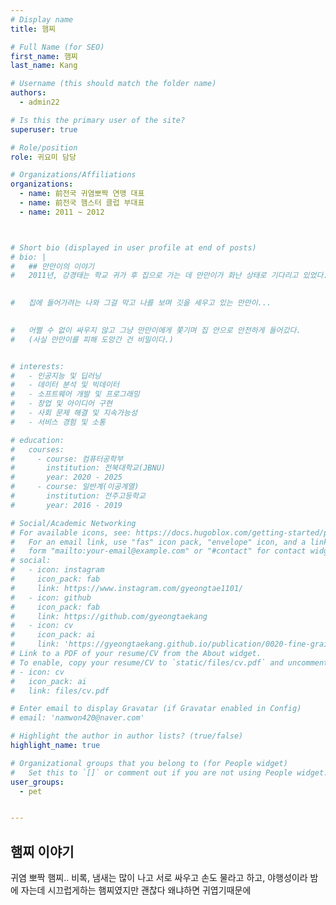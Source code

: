 ```yaml
---
# Display name
title: 햄찌

# Full Name (for SEO)
first_name: 햄찌
last_name: Kang

# Username (this should match the folder name)
authors:
  - admin22

# Is this the primary user of the site?
superuser: true

# Role/position
role: 귀요미 담당

# Organizations/Affiliations
organizations:
  - name: 前전국 귀염뽀짝 연맹 대표
  - name: 前전국 햄스터 클럽 부대표
  - name: 2011 ~ 2012



# Short bio (displayed in user profile at end of posts)
# bio: |
#   ## 만만이의 이야기
#   2011년, 강경태는 학교 귀가 후 집으로 가는 데 만만이가 화난 상태로 기다리고 있었다...  

  
#   집에 들어가려는 나와 그걸 막고 나를 보며 깃을 세우고 있는 만만이...  

  
#   어쩔 수 없이 싸우지 않고 그냥 만만이에게 쫓기며 집 안으로 안전하게 들어갔다.  
#   (사실 만만이를 피해 도망간 건 비밀이다.)


# interests:
#   - 인공지능 및 딥러닝
#   - 데이터 분석 및 빅데이터
#   - 소프트웨어 개발 및 프로그래밍
#   - 창업 및 아이디어 구현
#   - 사회 문제 해결 및 지속가능성
#   - 서비스 경험 및 소통

# education:
#   courses:
#     - course: 컴퓨터공학부
#       institution: 전북대학교(JBNU)
#       year: 2020 - 2025
#     - course: 일반계(이공계열)
#       institution: 전주고등학교
#       year: 2016 - 2019

# Social/Academic Networking
# For available icons, see: https://docs.hugoblox.com/getting-started/page-builder/#icons
#   For an email link, use "fas" icon pack, "envelope" icon, and a link in the
#   form "mailto:your-email@example.com" or "#contact" for contact widget.
# social:
#   - icon: instagram
#     icon_pack: fab
#     link: https://www.instagram.com/gyeongtae1101/
#   - icon: github
#     icon_pack: fab
#     link: https://github.com/gyeongtaekang
#   - icon: cv
#     icon_pack: ai
#     link: 'https://gyeongtaekang.github.io/publication/0020-fine-grained-binary-object-segmentation-in-remote-sensing-imagery-via-path-selective-test-time-adaptation/자기소개.pdf'
# Link to a PDF of your resume/CV from the About widget.
# To enable, copy your resume/CV to `static/files/cv.pdf` and uncomment the lines below.
# - icon: cv
#   icon_pack: ai
#   link: files/cv.pdf

# Enter email to display Gravatar (if Gravatar enabled in Config)
# email: 'namwon420@naver.com'

# Highlight the author in author lists? (true/false)
highlight_name: true

# Organizational groups that you belong to (for People widget)
#   Set this to `[]` or comment out if you are not using People widget.
user_groups:
  - pet


---
```

  ## 햄찌 이야기
  
  귀염 뽀짝 햄찌..
  비록, 냄새는 많이 나고 서로 싸우고 손도 물라고 하고,
  야행성이라 밤에 자는데 시끄럽게하는 햄찌였지만
  괜찮다
  왜냐하면
  귀엽기때문에
